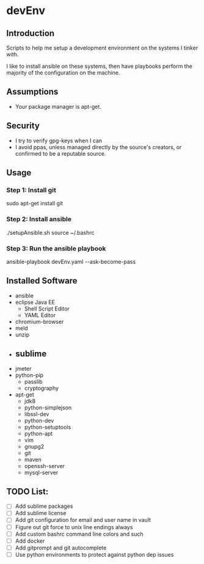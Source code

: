 # devEnv

## Introduction
Scripts to help me setup a development environment on the systems I tinker with.

I like to install ansible on these systems, then have playbooks perform the majority of the configuration on the machine.

## Assumptions
- Your package manager is apt-get.

## Security
- I try to verify gpg-keys when I can
- I avoid ppas, unless managed directly by the source's creators, or confirmed to be a reputable source.

## Usage
### Step 1: Install git
sudo apt-get install git

### Step 2: Install ansible
./setupAnsible.sh
source ~/.bashrc

### Step 3: Run the ansible playbook
ansible-playbook devEnv.yaml --ask-become-pass

## Installed Software
- ansible
- eclipse Java EE
  - Shell Script Editor
  - YAML Editor
- chromium-browser
- meld
- unzip
- sublime
  -  
- jmeter
- python-pip
  - passlib
  - cryptography
- apt-get
  - jdk8
  - python-simplejson
  - libssl-dev
  - python-dev
  - python-setuptools
  - python-apt
  - vim
  - gnupg2
  - git
  - maven
  - openssh-server
  - mysql-server


## TODO List:
- [ ] Add sublime packages
- [ ] Add sublime license
- [ ] Add git configuration for email and user name in vault
- [ ] Figure out git force to unix line endings always
- [ ] Add custom bashrc command line colors and such
- [ ] Add docker
- [ ] Add gitprompt and git autocomplete
- [ ] Use python environments to protect against python dep issues
